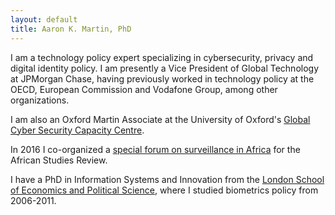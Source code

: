 ```yaml
---
layout: default
title: Aaron K. Martin, PhD
---
```


I am a technology policy expert specializing in cybersecurity, privacy and digital identity policy. I am presently a Vice President of Global Technology at JPMorgan Chase, having previously worked in technology policy at the OECD, European Commission and Vodafone Group, among other organizations.

I am also an Oxford Martin Associate at the University of Oxford's <a href="http://www.oxfordmartin.ox.ac.uk/cybersecurity/" target="_blank">Global Cyber Security Capacity Centre</a>.

In 2016 I co-organized a <a href="https://www.cambridge.org/core/journals/african-studies-review/article/div-classtitleintroductiondiv/788C8F5BED1FE9AD46FC2D6613E23160" target="_blank">special forum on surveillance in Africa</a> for the African Studies Review.

I have a PhD in Information Systems and Innovation from the <a href="http://www.lse.ac.uk/home.aspx" target="_blank">London School of Economics and Political Science</a>, where I studied biometrics policy from 2006-2011.
